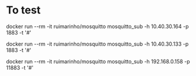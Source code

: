 
# To test

docker run --rm -it ruimarinho/mosquitto mosquitto_sub -h 10.40.30.164 -p 1883 -t '#'

docker run --rm -it ruimarinho/mosquitto mosquitto_sub -h 10.40.30.133 -p 1883 -t '#'

docker run --rm -it ruimarinho/mosquitto mosquitto_sub -h 192.168.0.158 -p 11883 -t '#'